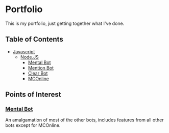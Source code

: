 # Portfolio

This is my portfolio, just getting together what I've done.

## Table of Contents

- [Javascript](./Javascript/)
  - [Node.JS](./Javascript/Node.JS/)
    - [Mental Bot](./Javascript/Node.JS/Mental%20Bot.md)
    - [Mention Bot](./Javascript/Node.JS/Mention%20Bot.md)
    - [Clear Bot](./Javascript/Node.JS/Clear%20Bot.md)
    - [MCOnline](./Javascript/Node.JS/MCOnline.md)

## Points of Interest

### [Mental Bot](./Javascript/Node.JS/Mental%20Bot.md)

An amalgamation of most of the other bots, includes features from all other bots except for MCOnline.